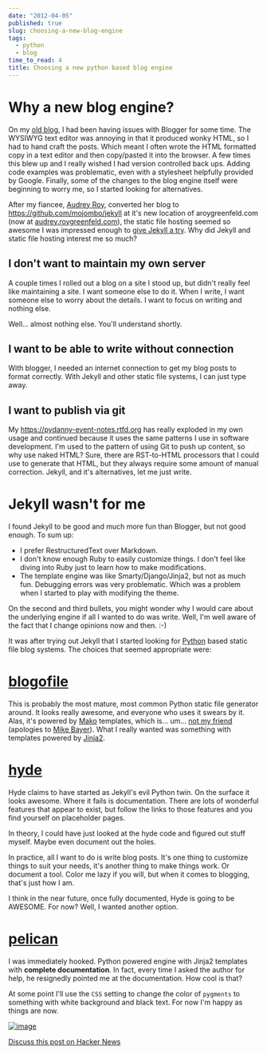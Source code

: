 ```yaml
---
date: "2012-04-05"
published: true
slug: choosing-a-new-blog-engine
tags:
  - python
  - blog
time_to_read: 4
title: Choosing a new python based blog engine
---
```


# Why a new blog engine?

On my [old blog](https://pydanny.blogspot.com/), I had been having
issues with Blogger for some time. The WYSIWYG text editor was annoying
in that it produced wonky HTML, so I had to hand craft the posts. Which
meant I often wrote the HTML formatted copy in a text editor and then
copy/pasted it into the browser. A few times this blew up and I really
wished I had version controlled back ups. Adding code examples was
problematic, even with a stylesheet helpfully provided by Google.
Finally, some of the changes to the blog engine itself were beginning to
worry me, so I started looking for alternatives.

After my fiancee, [Audrey Roy](https://www.aroygreenfeld.com/), converted her blog to
<https://github.com/mojombo/jekyll> at it's new location of
aroygreenfeld.com (now at [audrey.roygreenfeld.com](https://audrey.roygreenfeld.com/)), the static file hosting seemed
so awesome I was impressed enough to [give Jekyll a
try](/tried-out-jekyll.html). Why did Jekyll and
static file hosting interest me so much?

## I don't want to maintain my own server

A couple times I rolled out a blog on a site I stood up, but didn't
really feel like maintaining a site. I want someone else to do it. When
I write, I want someone else to worry about the details. I want to focus
on writing and nothing else.

Well... almost nothing else. You'll understand shortly.

## I want to be able to write without connection

With blogger, I needed an internet connection to get my blog posts to
format correctly. With Jekyll and other static file systems, I can just
type away.

## I want to publish via git

My <https://pydanny-event-notes.rtfd.org> has really exploded in my own
usage and continued because it uses the same patterns I use in software
development. I'm used to the pattern of using Git to push up content,
so why use naked HTML? Sure, there are RST-to-HTML processors that I
could use to generate that HTML, but they always require some amount of
manual correction. Jekyll, and it's alternatives, let me just write.

# Jekyll wasn't for me

I found Jekyll to be good and much more fun than Blogger, but not good
enough. To sum up:

- I prefer RestructuredText over Markdown.
- I don't know enough Ruby to easily customize things. I don't feel
  like diving into Ruby just to learn how to make modifications.
- The template engine was like Smarty/Django/Jinja2, but not as much
  fun. Debugging errors was very problematic. Which was a problem when
  I started to play with modifying the theme.

On the second and third bullets, you might wonder why I would care about
the underlying engine if all I wanted to do was write. Well, I'm well
aware of the fact that I change opinions now and then. :-)

It was after trying out Jekyll that I started looking for
[Python](https://python.org) based static file blog systems. The choices
that seemed appropriate were:

# [blogofile](https://github.com/EnigmaCurry/blogofile/)

This is probably the most mature, most common Python static file
generator around. It looks really awesome, and everyone who uses it
swears by it. Alas, it's powered by
[Mako](https://www.makotemplates.org/) templates, which is... um...
[not my
friend](https://pydanny.blogspot.com/2010/12/stupid-template-languages.html)
(apologies to [Mike
Bayer](https://techspot.zzzeek.org/2010/12/04/in-response-to-stupid-template-languages/)).
What I really wanted was something with templates powered by
[Jinja2](https://jinja.palletsprojects.com).

# [hyde](https://hyde.github.com/)

Hyde claims to have started as Jekyll's evil Python twin. On the
surface it looks awesome. Where it fails is documentation. There are
lots of wonderful features that appear to exist, but follow the links to
those features and you find yourself on placeholder pages.

In theory, I could have just looked at the hyde code and figured out
stuff myself. Maybe even document out the holes.

In practice, all I want to do is write blog posts. It's one thing to
customize things to suit your needs, it's another thing to make things
work. Or document a tool. Color me lazy if you will, but when it comes
to blogging, that's just how I am.

I think in the near future, once fully documented, Hyde is going to be
AWESOME. For now? Well, I wanted another option.

# [pelican](https://docs.getpelican.com/en/stable/)

I was immediately hooked. Python powered engine with Jinja2 templates
with **complete documentation**. In fact, every time I asked the author
for help, he resignedly pointed me at the documentation. How cool is
that?

At some point I'll use the `CSS` setting to change the color of
`pygments` to something with white background and black text. For now
I'm happy as things are now.

[![image](/images/6831339872_10d0c40171.jpg)](https://www.flickr.com/photos/77704901@N05/6831339872/)

[Discuss this post on Hacker News]()
